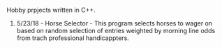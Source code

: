 Hobby prpjects written in C++.

1. 5/23/18 - Horse Selector - This program selects horses to wager on based on random selection of entries weighted by morning line odds from trach professional handicappters. 
